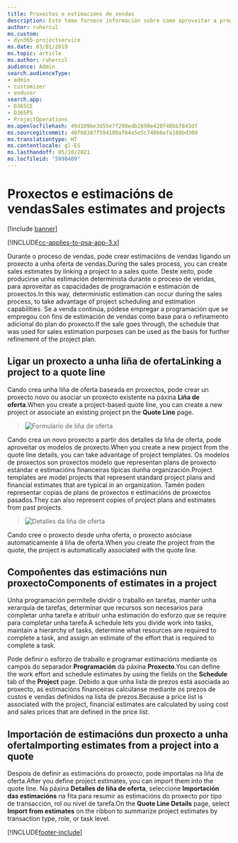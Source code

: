```yaml
---
title: Proxectos e estimacións de vendas
description: Este tema fornece información sobre como aproveitar a programación e as estimacións no proceso de vendas.
author: ruhercul
ms.custom:
- dyn365-projectservice
ms.date: 03/01/2019
ms.topic: article
ms.author: ruhercul
audience: Admin
search.audienceType:
- admin
- customizer
- enduser
search.app:
- D365CE
- D365PS
- ProjectOperations
ms.openlocfilehash: 49d109be3d55e7f208edb2698e420f40bb7843df
ms.sourcegitcommit: 40f68387f594180af64a5e5c748b6efa188bd300
ms.translationtype: HT
ms.contentlocale: gl-ES
ms.lasthandoff: 05/10/2021
ms.locfileid: "5998409"
---
```

# <a name="sales-estimates-and-projects"></a><span data-ttu-id="4c446-103">Proxectos e estimacións de vendas</span><span class="sxs-lookup"><span data-stu-id="4c446-103">Sales estimates and projects</span></span>

[!include [banner](../includes/psa-now-project-operations.md)]

[!INCLUDE[cc-applies-to-psa-app-3.x](../includes/cc-applies-to-psa-app-3x.md)]

<span data-ttu-id="4c446-104">Durante o proceso de vendas, pode crear estimacións de vendas ligando un proxecto a unha oferta de vendas.</span><span class="sxs-lookup"><span data-stu-id="4c446-104">During the sales process, you can create sales estimates by linking a project to a sales quote.</span></span> <span data-ttu-id="4c446-105">Deste xeito, pode producirse unha estimación determinista durante o proceso de vendas, para aproveitar as capacidades de programación e estimación de proxectos.</span><span class="sxs-lookup"><span data-stu-id="4c446-105">In this way, deterministic estimation can occur during the sales process, to take advantage of project scheduling and estimation capabilities.</span></span> <span data-ttu-id="4c446-106">Se a venda continúa, pódese empregar a programación que se empregou con fins de estimación de vendas como base para o refinamento adicional do plan do proxecto.</span><span class="sxs-lookup"><span data-stu-id="4c446-106">If the sale goes through, the schedule that was used for sales estimation purposes can be used as the basis for further refinement of the project plan.</span></span>

## <a name="linking-a-project-to-a-quote-line"></a><span data-ttu-id="4c446-107">Ligar un proxecto a unha liña de oferta</span><span class="sxs-lookup"><span data-stu-id="4c446-107">Linking a project to a quote line</span></span>

<span data-ttu-id="4c446-108">Cando crea unha liña de oferta baseada en proxectos, pode crear un proxecto novo ou asociar un proxecto existente na páxina **Liña de oferta**.</span><span class="sxs-lookup"><span data-stu-id="4c446-108">When you create a project-based quote line, you can create a new project or associate an existing project pn the **Quote Line** page.</span></span> 

> ![Formulario de liña de oferta](media/project-8.png)
 
<span data-ttu-id="4c446-110">Cando crea un novo proxecto a partir dos detalles da liña de oferta, pode aproveitar os modelos de proxecto.</span><span class="sxs-lookup"><span data-stu-id="4c446-110">When you create a new project from the quote line details, you can take advantage of project templates.</span></span> <span data-ttu-id="4c446-111">Os modelos de proxectos son proxectos modelo que representan plans de proxecto estándar e estimacións financeiras típicas dunha organización.</span><span class="sxs-lookup"><span data-stu-id="4c446-111">Project templates are model projects that represent standard project plans and financial estimates that are typical in an organization.</span></span> <span data-ttu-id="4c446-112">Tamén poden representar copias de plans de proxectos e estimacións de proxectos pasados.</span><span class="sxs-lookup"><span data-stu-id="4c446-112">They can also represent copies of project plans and estimates from past projects.</span></span>

> ![Detalles da liña de oferta](media/project-9.png)
  
<span data-ttu-id="4c446-114">Cando cree o proxecto desde unha oferta, o proxecto asóciase automaticamente á liña de oferta.</span><span class="sxs-lookup"><span data-stu-id="4c446-114">When you create the project from the quote, the project is automatically associated with the quote line.</span></span>

## <a name="components-of-estimates-in-a-project"></a><span data-ttu-id="4c446-115">Compoñentes das estimacións nun proxecto</span><span class="sxs-lookup"><span data-stu-id="4c446-115">Components of estimates in a project</span></span>

<span data-ttu-id="4c446-116">Unha programación permítelle dividir o traballo en tarefas, manter unha xerarquía de tarefas, determinar que recursos son necesarios para completar unha tarefa e atribuír unha estimación do esforzo que se require para completar unha tarefa.</span><span class="sxs-lookup"><span data-stu-id="4c446-116">A schedule lets you divide work into tasks, maintain a hierarchy of tasks, determine what resources are required to complete a task, and assign an estimate of the effort that is required to complete a task.</span></span>

<span data-ttu-id="4c446-117">Pode definir o esforzo de traballo e programar estimacións mediante os campos do separador **Programación** da páxina **Proxecto**.</span><span class="sxs-lookup"><span data-stu-id="4c446-117">You can define the work effort and schedule estimates by using the fields on the **Schedule** tab of the **Project** page.</span></span> <span data-ttu-id="4c446-118">Debido a que unha lista de prezos está asociada ao proxecto, as estimacións financeiras calcúlanse mediante os prezos de custos e vendas definidos na lista de prezos.</span><span class="sxs-lookup"><span data-stu-id="4c446-118">Because a price list is associated with the project, financial estimates are calculated by using cost and sales prices that are defined in the price list.</span></span>

## <a name="importing-estimates-from-a-project-into-a-quote"></a><span data-ttu-id="4c446-119">Importación de estimacións dun proxecto a unha oferta</span><span class="sxs-lookup"><span data-stu-id="4c446-119">Importing estimates from a project into a quote</span></span>

<span data-ttu-id="4c446-120">Despois de definir as estimacións do proxecto, pode importalas na liña de oferta.</span><span class="sxs-lookup"><span data-stu-id="4c446-120">After you define project estimates, you can import them into the quote line.</span></span> <span data-ttu-id="4c446-121">Na páxina **Detalles de liña de oferta**, seleccione **Importación das estimacións** na fita para resumir as estimacións do proxecto por tipo de transacción, rol ou nivel de tarefa.</span><span class="sxs-lookup"><span data-stu-id="4c446-121">On the **Quote Line Details** page, select **Import from estimates** on the ribbon to summarize project estimates by transaction type, role, or task level.</span></span>


[!INCLUDE[footer-include](../includes/footer-banner.md)]